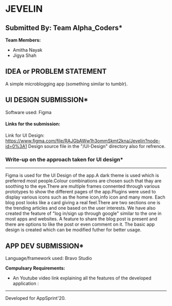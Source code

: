 
# JEVELIN

  
## Submitted By: Team Alpha_Coders*

**Team Members:**
- Amitha Nayak
- Jigya Shah

## IDEA or PROBLEM STATEMENT
A simple microblogging app (something similar to tumblr).

## UI DESIGN SUBMISSION*
Software used: Figma

#### Links for the submission: 
Link for UI Design: https://www.figma.com/file/RAJGbAWw1h3ommSkmt2kna/Jevelin?node-id=0%3A1
Design source file in the "/UI-Design" directory also for refrence.


### Write-up on the approach taken for UI design* 
---
Figma is used for the UI Design of the app.A dark theme is used which is preferred most people.Colour combinations are chosen such that thay are soothing to the eye.There are multiple frames connented through various prototypes to show the different pages of the app.Plugins were used to display various icons such as the home icon,info icon and many more.
Each blog post looks like a card giving a real feel.There are two sections one is the trending articles and one based on the user interests.
We have also created the feature of "log in/sign up through google" similar to the one in most apps and websites.
A feature to share the blog post is present and there are options to like the post or even comment on it.
The basic app design is created which can be modified futher for better usage.



## APP DEV SUBMISSION*
Language/framework used: Bravo Studio

**Compulsary Requirements:**
- An Youtube video link explaining all the features of the developed application :


---
Developed for AppSprint'20.

